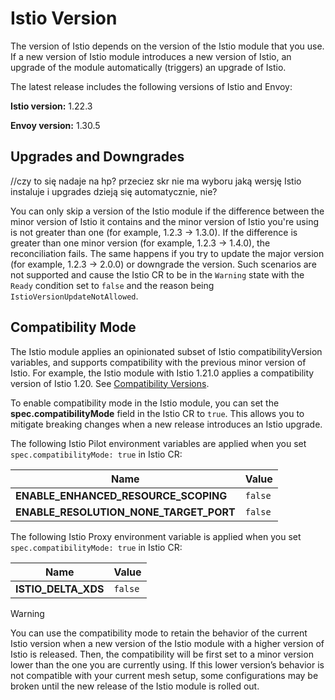 # Istio Version

The version of Istio depends on the version of the Istio module that you use. If a new version of Istio module introduces a new version of Istio, an upgrade of the module automatically (triggers) an upgrade of Istio.

The latest release includes the following versions of Istio and Envoy:  

**Istio version:** 1.22.3

**Envoy version:** 1.30.5

## Upgrades and Downgrades
//czy to się nadaje na hp? przeciez skr nie ma wyboru jaką wersję Istio instaluje i upgrades dzieją się automatycznie, nie?

You can only skip a version of the Istio module if the difference between the minor version of Istio it contains and the minor version of Istio you're using is not greater than one (for example, 1.2.3 -> 1.3.0).
If the difference is greater than one minor version (for example, 1.2.3 -> 1.4.0), the reconciliation fails.
The same happens if you try to update the major version (for example, 1.2.3 -> 2.0.0) or downgrade the version. 
Such scenarios are not supported and cause the Istio CR to be in the `Warning` state with the `Ready` condition set to `false` and the reason being `IstioVersionUpdateNotAllowed`.

## Compatibility Mode

The Istio module applies an opinionated subset of Istio compatibilityVersion variables, and supports compatibility with the previous minor version of Istio. For example, the Istio module with Istio 1.21.0 applies a compatibility version of Istio 1.20. See [Compatibility Versions](https://istio.io/latest/docs/setup/additional-setup/compatibility-versions/).

To enable compatibility mode in the Istio module, you can set the **spec.compatibilityMode** field in the Istio CR to `true`. This allows you to mitigate breaking changes when a new release introduces an Istio upgrade.


The following Istio Pilot environment variables are applied when you set `spec.compatibilityMode: true` in Istio CR:

Name                                   | Value
---------------------------------------|--------
**ENABLE_ENHANCED_RESOURCE_SCOPING**   | `false`
**ENABLE_RESOLUTION_NONE_TARGET_PORT** | `false`

The following Istio Proxy environment variable is applied when you set `spec.compatibilityMode: true` in Istio CR:

Name                | Value
--------------------|--------
**ISTIO_DELTA_XDS** | `false`


> [!WARNING]
> You can use the compatibility mode to retain the behavior of the current Istio version when a new version of the Istio module with a higher version of Istio is released. Then, the compatibility will be first set to a minor version lower than the one you are currently using. If this lower version’s behavior is not compatible with your current mesh setup, some configurations may be broken until the new release of the Istio module is rolled out.